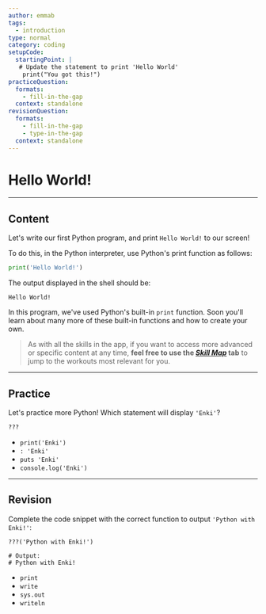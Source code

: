 ```yaml
---
author: emmab
tags:
  - introduction
type: normal
category: coding
setupCode:
  startingPoint: |
   # Update the statement to print 'Hello World'
    print("You got this!")
practiceQuestion:
  formats:
    - fill-in-the-gap
  context: standalone
revisionQuestion:
  formats:
    - fill-in-the-gap
    - type-in-the-gap
  context: standalone
---
```


# Hello World!


---

## Content

Let's write our first Python program, and print `Hello World!` to our screen!

To do this, in the Python interpreter, use Python's print function as follows:

```python
print('Hello World!')
```

The output displayed in the shell should be:

```Plain Text
Hello World!
```

In this program, we've used Python's built-in `print` function. Soon you'll learn about many more of these built-in functions and how to create your own.


> As with all the skills in the app, if you want to access more advanced or specific content at any time, **feel free to use the [*Skill Map*](https://enki.com/skill/selection) tab** to jump to the workouts most relevant for you.

---

## Practice

Let's practice more Python! Which statement will display `'Enki'`?

```python
???
```

- `print('Enki')`
- `: 'Enki'`
- `puts 'Enki'`
- `console.log('Enki')`


---

## Revision

Complete the code snippet with the correct function to output `'Python with Enki!'`:

```plain-text
???('Python with Enki!')

# Output:
# Python with Enki!
```

- `print`
- `write`
- `sys.out`
- `writeln`
 
